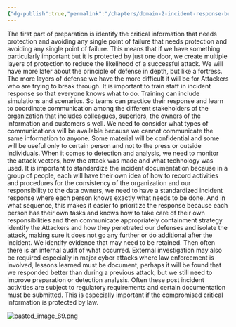 ```yaml
---
{"dg-publish":true,"permalink":"/chapters/domain-2-incident-response-business-continuity-and-disaster-recovery-concepts/domain-2-incident-response-business-continuity-and-disaster-recovery-concepts/2-12-consulting-with-management/","noteIcon":""}
---
```



The first part of preparation is identify the critical information that needs protection and avoiding any single point of failure that needs protection and avoiding any single point of failure. This means that if we have something particularly important but it is protected by just one door, we create multiple layers of protection to reduce the likelihood of a successful attack. We will have more later about the principle of defense in depth, but like a fortress. The more layers of defense we have the more difficult it will be for Attackers who are trying to break through. It is important to train staff in incident response so that everyone knows what to do. Training can include simulations and scenarios. So teams can practice their response and learn to coordinate communication among the different stakeholders of the organization that includes colleagues, superiors, the owners of the information and customers s well. We need to consider what types of communications will be available because we cannot communicate the same information to anyone. Some material will be confidential and some will be useful only to certain person and not to the press or outside individuals. When it comes to detection and analysis, we need to monitor the attack vectors, how the attack was made and what technology was used. It is important to standardize the incident documentation because in a group of people, each will have their own idea of how to record activities and procedures for the consistency of the organization and our responsibility to the data owners, we need to have a standardized incident response where each person knows exactly what needs to be done. And in what sequence, this makes it easier to prioritize the response because each person has their own tasks and knows how to take care of their own responsibilities and then communicate appropriately containment strategy identify the Attackers and how they penetrated our defenses and isolate the attack, making sure it does not go any further or do additional after the incident. We identify evidence that may need to be retained. Then often there is an internal audit of what occurred. External investigation may also be required especially in major cyber attacks where law enforcement is involved, lessons learned must be document, perhaps it will be found that we responded better than during a previous attack, but we still need to improve preparation or detection analysis. Often these post incident activities are subject to regulatory requirements and certain documentation must be submitted. This is especially important if the compromised critical information is protected by law.

![pasted_image_89.png](/img/user/pasted_image_89.png)